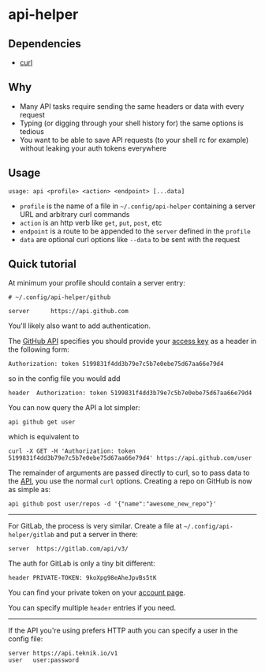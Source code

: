 # api-helper

## Dependencies

* [curl](https://curl.haxx.se)

## Why

* Many API tasks require sending the same headers or data with every request
* Typing (or digging through your shell history for) the same options is tedious
* You want to be able to save API requests (to your shell rc for example) without leaking your auth tokens everywhere

## Usage

```
usage: api <profile> <action> <endpoint> [...data]
```

* `profile` is the name of a file in `~/.config/api-helper` containing a server URL and arbitrary curl commands
* `action` is an http verb like `get`, `put`, `post`, etc
* `endpoint` is a route to be appended to the `server` defined in the `profile`
* `data` are optional curl options like `--data`  to be sent with the request

## Quick tutorial

At minimum your profile should contain a server entry:

```
# ~/.config/api-helper/github

server		https://api.github.com
```

You'll likely also want to add authentication.

The [GitHub API](https://developer.github.com/guides/getting-started/) specifies you should provide your [access key](https://github.com/settings/tokens) as a header in the following form:

```
Authorization: token 5199831f4dd3b79e7c5b7e0ebe75d67aa66e79d4
```

so in the config file you would add

```
header  Authorization: token 5199831f4dd3b79e7c5b7e0ebe75d67aa66e79d4
```

You can now query the API a lot simpler:

```
api github get user
```

which is equivalent to

````
curl -X GET -H 'Authorization: token 5199831f4dd3b79e7c5b7e0ebe75d67aa66e79d4' https://api.github.com/user
````

The remainder of arguments are passed directly to curl, so to pass data to the [API](https://developer.github.com/api/), you use the normal `curl` options. Creating a repo on GitHub is now as simple as:

```
api github post user/repos -d '{"name":"awesome_new_repo"}'
```

---

For GitLab, the process is very similar. Create a file at `~/.config/api-helper/gitlab` and put a server in there:

```
server  https://gitlab.com/api/v3/
```

The auth for GitLab is only a tiny bit different:

```
header PRIVATE-TOKEN: 9koXpg98eAheJpvBs5tK
```

You can find your private token on your [account page](https://gitlab.com/profile/account).

You can specify multiple `header` entries if you need.

---

If the API you're using prefers HTTP auth you can specify a user in the config file: 

```
server https://api.teknik.io/v1
user   user:password
```
